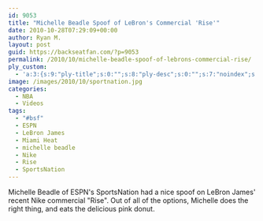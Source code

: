 ```yaml
---
id: 9053
title: "Michelle Beadle Spoof of LeBron's Commercial 'Rise'"
date: 2010-10-28T07:29:09+00:00
author: Ryan M.
layout: post
guid: https://backseatfan.com/?p=9053
permalink: /2010/10/michelle-beadle-spoof-of-lebrons-commercial-rise/
ply_custom:
  - 'a:3:{s:9:"ply-title";s:0:"";s:8:"ply-desc";s:0:"";s:7:"noindex";s:0:"";}'
image: /images/2010/10/sportnation.jpg
categories:
  - NBA
  - Videos
tags:
  - "#bsf"
  - ESPN
  - LeBron James
  - Miami Heat
  - michelle beadle
  - Nike
  - Rise
  - SportsNation
---
```


<div class="entry">
  <p>
  </p>

  <p>
    Michelle Beadle of ESPN's SportsNation had a nice spoof on LeBron James' recent Nike commercial "Rise". Out of all of the options, Michelle does the right thing, and eats the delicious pink donut.
  </p>
</div>
